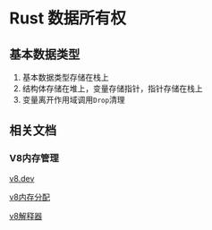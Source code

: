 # Rust 数据所有权

## 基本数据类型

1. 基本数据类型存储在栈上
2. 结构体存储在堆上，变量存储指针，指针存储在栈上
3. 变量离开作用域调用`Drop`清理

## 相关文档

### V8内存管理

[v8.dev](https://v8.dev/blog/trash-talk)

[v8内存分配](https://juejin.cn/post/6909239354418266119)

[v8解释器](https://juejin.cn/post/7018468848886579214)
